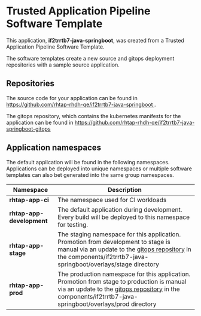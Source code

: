 # Trusted Application Pipeline Software Template

This application, **if2trrtb7-java-springboot**, was created from a Trusted Application Pipeline Software Template.

The software templates create a new source and gitops deployment repositories with a sample source application. 

## Repositories

The source code for your application can be found in [https://github.com/rhtap-rhdh-qe/if2trrtb7-java-springboot ](https://github.com/rhtap-rhdh-qe/if2trrtb7-java-springboot ).
 
The gitops repository, which contains the kubernetes manifests for the application can be found in 
[https://github.com/rhtap-rhdh-qe/if2trrtb7-java-springboot-gitops ](https://github.com/rhtap-rhdh-qe/if2trrtb7-java-springboot-gitops ) 

## Application namespaces 

The default application will be found in the following namespaces. Applications can be deployed into unique namespaces or multiple software templates can also bet generated into the same group namespaces.  

|  Namespace   |  Description   |  
| -------- | -------- |
| **rhtap-app-ci** | The namespace used for CI workloads |
| **rhtap-app-development** | The default application during development. Every build will be deployed to this namespace for testing. |
| **rhtap-app-stage** | The staging namespace for this application. Promotion from development to stage is manual via an update to the [gitops repository](https://github.com/rhtap-rhdh-qe/if2trrtb7-java-springboot-gitops ) in the components/if2trrtb7-java-springboot/overlays/stage directory |
| **rhtap-app-prod** | The production namespace for this application. Promotion from stage to production is manual via an update to the [gitops repository](https://github.com/rhtap-rhdh-qe/if2trrtb7-java-springboot-gitops ) in the components/if2trrtb7-java-springboot/overlays/prod directory |